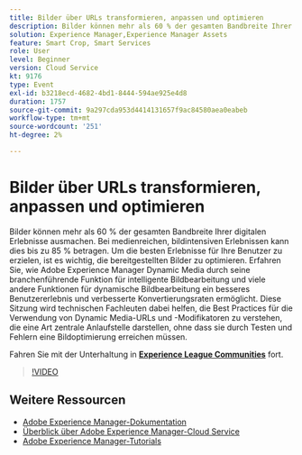 ```yaml
---
title: Bilder über URLs transformieren, anpassen und optimieren
description: Bilder können mehr als 60 % der gesamten Bandbreite Ihrer digitalen Erlebnisse ausmachen. Bei medienreichen, bildintensiven Erlebnissen kann dies bis zu 85 % betragen. Um die besten Erlebnisse für Ihre Benutzer zu erzielen, ist es wichtig, die bereitgestellten Bilder zu optimieren. Erfahren Sie, wie Adobe Experience Manager Dynamic Media durch seine branchenführende Funktion für intelligente Bildbearbeitung und viele andere Funktionen für dynamische Bildbearbeitung ein besseres Benutzererlebnis und verbesserte Konvertierungsraten ermöglicht. Diese Sitzung wird technischen Fachleuten dabei helfen, die Best Practices für die Verwendung von Dynamic Media-URLs und -Modifikatoren zu verstehen, die eine Art zentrale Anlaufstelle darstellen, ohne dass sie durch Testen und Fehlern eine Bildoptimierung erreichen müssen.
solution: Experience Manager,Experience Manager Assets
feature: Smart Crop, Smart Services
role: User
level: Beginner
version: Cloud Service
kt: 9176
type: Event
exl-id: b3218ecd-4682-4bd1-8444-594ae925e4d8
duration: 1757
source-git-commit: 9a297cda953d4414131657f9ac84580aea0eabeb
workflow-type: tm+mt
source-wordcount: '251'
ht-degree: 2%

---
```


# Bilder über URLs transformieren, anpassen und optimieren

Bilder können mehr als 60 % der gesamten Bandbreite Ihrer digitalen Erlebnisse ausmachen. Bei medienreichen, bildintensiven Erlebnissen kann dies bis zu 85 % betragen. Um die besten Erlebnisse für Ihre Benutzer zu erzielen, ist es wichtig, die bereitgestellten Bilder zu optimieren. Erfahren Sie, wie Adobe Experience Manager Dynamic Media durch seine branchenführende Funktion für intelligente Bildbearbeitung und viele andere Funktionen für dynamische Bildbearbeitung ein besseres Benutzererlebnis und verbesserte Konvertierungsraten ermöglicht. Diese Sitzung wird technischen Fachleuten dabei helfen, die Best Practices für die Verwendung von Dynamic Media-URLs und -Modifikatoren zu verstehen, die eine Art zentrale Anlaufstelle darstellen, ohne dass sie durch Testen und Fehlern eine Bildoptimierung erreichen müssen.

Fahren Sie mit der Unterhaltung in **[Experience League Communities](https://adobe.ly/3F58miP)** fort.

>[!VIDEO](https://video.tv.adobe.com/v/337847/?quality=12&learn=on&hidetitle=true)

## Weitere Ressourcen

- [Adobe Experience Manager-Dokumentation](https://experienceleague.adobe.com/docs/experience-manager-cloud-service.html)
- [Überblick über Adobe Experience Manager-Cloud Service](https://experienceleague.adobe.com/docs/experience-manager-cloud-service/overview/home.html)
- [Adobe Experience Manager-Tutorials](https://experienceleague.adobe.com/docs/experience-manager-tutorials.html)
